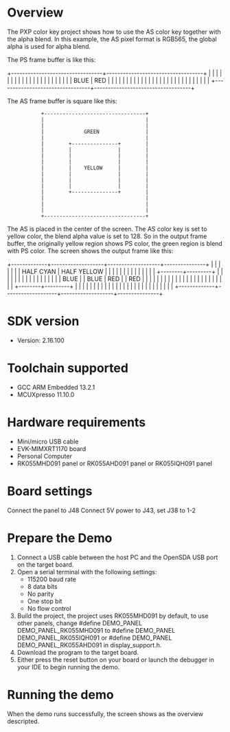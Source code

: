 Overview
========
The PXP color key project shows how to use the AS color key together with the
alpha blend. In this example, the AS pixel format is RGB565, the global alpha
is used for alpha blend.

The PS frame buffer is like this:

+---------------------------------+-----------------------------------+
|                                 |                                   |
|                                 |                                   |
|                                 |                                   |
|                                 |                                   |
|                                 |                                   |
|                                 |                                   |
|                                 |                                   |
|           BLUE                  |             RED                   |
|                                 |                                   |
|                                 |                                   |
|                                 |                                   |
|                                 |                                   |
|                                 |                                   |
|                                 |                                   |
|                                 |                                   |
|                                 |                                   |
|                                 |                                   |
+---------------------------------+-----------------------------------+

The AS frame buffer is square like this:

               +---------------------------------+
               |                                 |
               |                                 |
               |             GREEN               |
               |                                 |
               |        +---------------+        |
               |        |               |        |
               |        |               |        |
               |        |               |        |
               |        |    YELLOW     |        |
               |        |               |        |
               |        |               |        |
               |        |               |        |
               |        +---------------+        |
               |                                 |
               |                                 |
               |                                 |
               +---------------------------------+

The AS is placed in the center of the screen. The AS color key is set to yellow
color, the blend alpha value is set to 128. So in the output frame buffer, the
originally yellow region shows PS color, the green region is blend with PS color.
The screen shows the output frame like this:

+-------------+-------------------+-------------------+---------------+
|             |                   |                   |               |
|             |   HALF CYAN       |    HALF YELLOW    |               |
|             |                   |                   |               |
|             |                   |                   |               |
|             |          +--------+---------+         |               |
|             |          |        |         |         |               |
|             |          |        |         |         |               |
|   BLUE      |          | BLUE   |  RED    |         |    RED        |
|             |          |        |         |         |               |
|             |          |        |         |         |               |
|             |          |        |         |         |               |
|             |          +--------+---------+         |               |
|             |                   |                   |               |
|             |                   |                   |               |
|             |                   |                   |               |
|             |                   |                   |               |
|             |                   |                   |               |
+-------------+-------------------+-------------------+---------------+

SDK version
===========
- Version: 2.16.100

Toolchain supported
===================
- GCC ARM Embedded  13.2.1
- MCUXpresso  11.10.0

Hardware requirements
=====================
- Mini/micro USB cable
- EVK-MIMXRT1170 board
- Personal Computer
- RK055MHD091 panel or RK055AHD091 panel or RK055IQH091 panel

Board settings
==============
Connect the panel to J48
Connect 5V power to J43, set J38 to 1-2

Prepare the Demo
================
1.  Connect a USB cable between the host PC and the OpenSDA USB port on the target board.
2.  Open a serial terminal with the following settings:
    - 115200 baud rate
    - 8 data bits
    - No parity
    - One stop bit
    - No flow control
3.  Build the project, the project uses RK055MHD091 by default, to use other panels,
    change
    #define DEMO_PANEL DEMO_PANEL_RK055MHD091
    to
    #define DEMO_PANEL DEMO_PANEL_RK055IQH091
    or
    #define DEMO_PANEL DEMO_PANEL_RK055AHD091
    in display_support.h.
3.  Download the program to the target board.
4.  Either press the reset button on your board or launch the debugger in your IDE to begin running the demo.

Running the demo
================
When the demo runs successfully, the screen shows as the overview descripted.
